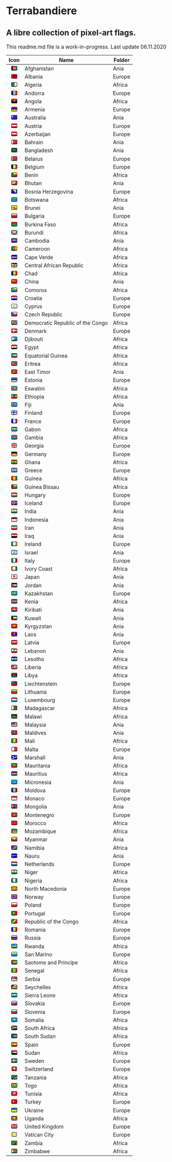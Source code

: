 # Terrabandiere
## A libre collection of pixel-art flags.

This readme.md file is a work-in-progress. Last update 06.11.2020


| Icon          | Name          | Folder        |
| :-: | ------------- | ------------- |
| ![Afghanistan](https://github.com/avreference/terrabandiere/blob/main/ania/afghanistan.png)  | Afghanistan       | Ania        |
| ![Albania](https://github.com/avreference/terrabandiere/blob/main/europe/albania.png)  | Albania       | Europe        |
| ![Algeria](https://github.com/avreference/terrabandiere/blob/main/africa/algeria.png)  | Algeria       | Africa        |
| ![Andorra](https://github.com/avreference/terrabandiere/blob/main/europe/andorra.png)  | Andorra       | Europe        |
| ![Angola](https://github.com/avreference/terrabandiere/blob/main/africa/angola.png)  | Angola       | Africa        |
| ![Armenia](https://github.com/avreference/terrabandiere/blob/main/europe/armenia.png)  | Armenia       | Europe        |
| ![Australia](https://github.com/avreference/terrabandiere/blob/main/ania/australia.png)  | Australia       | Ania        |
| ![Austria](https://github.com/avreference/terrabandiere/blob/main/europe/austria.png)  | Austria       | Europe        |
| ![Azerbaijan](https://github.com/avreference/terrabandiere/blob/main/europe/austria.png)  | Azerbaijan       | Europe        |
| ![Bahrain](https://github.com/avreference/terrabandiere/blob/main/ania/bahrain.png)  | Bahrain       | Ania        |
| ![Bangladesh](https://github.com/avreference/terrabandiere/blob/main/ania/bangladesh.png)  | Bangladesh       | Ania        |
| ![Belarus](https://github.com/avreference/terrabandiere/blob/main/europe/belarus.png)  | Belarus       | Europe        |
| ![Belgium](https://github.com/avreference/terrabandiere/blob/main/europe/belgium.png)  | Belgium       | Europe        |
| ![Benin](https://github.com/avreference/terrabandiere/blob/main/africa/benin.png)  | Benin       | Africa        |
| ![Bhutan](https://github.com/avreference/terrabandiere/blob/main/ania/bhutan.png)  | Bhutan       | Ania        |
| ![Bosnia Herzegovina](https://github.com/avreference/terrabandiere/blob/main/europe/bosniaherzegovina.png)  | Bosnia Herzegovina       | Europe        |
| ![Botswana](https://github.com/avreference/terrabandiere/blob/main/africa/botswana.png)  | Botswana       | Africa        |
| ![Brunei](https://github.com/avreference/terrabandiere/blob/main/ania/brunei.png)  | Brunei       | Ania        |
| ![Bulgaria](https://github.com/avreference/terrabandiere/blob/main/europe/bulgaria.png)  | Bulgaria       | Europe        |
| ![Burkina Faso](https://github.com/avreference/terrabandiere/blob/main/africa/burkinafaso.png)  | Burkina Faso       | Africa        |
| ![Burundi](https://github.com/avreference/terrabandiere/blob/main/africa/burundi.png)  | Burundi       | Africa        |
| ![Cambodia](https://github.com/avreference/terrabandiere/blob/main/ania/cambodia.png)  | Cambodia       | Ania        |
| ![Cameroon](https://github.com/avreference/terrabandiere/blob/main/africa/cameroon.png)  | Cameroon       | Africa        |
| ![Cape Verde](https://github.com/avreference/terrabandiere/blob/main/africa/capeverde.png)  | Cape Verde       | Africa        |
| ![Central African Republic](https://github.com/avreference/terrabandiere/blob/main/africa/centralafricanrepublic.png)  | Central African Republic       | Africa        |
| ![Chad](https://github.com/avreference/terrabandiere/blob/main/africa/chad.png)  | Chad       | Africa        |
| ![China](https://github.com/avreference/terrabandiere/blob/main/ania/china.png)  | China       | Ania        |
| ![Comoros](https://github.com/avreference/terrabandiere/blob/main/africa/comoros.png)  | Comoros       | Africa        |
| ![Croatia](https://github.com/avreference/terrabandiere/blob/main/europe/croatia.png)  | Croatia       | Europe        |
| ![Cyprus](https://github.com/avreference/terrabandiere/blob/main/europe/cyprus.png)  | Cyprus       | Europe        |
| ![Czech Republic](https://github.com/avreference/terrabandiere/blob/main/europe/czechrepublic.png)  | Czech Republic       | Europe        |
| ![Democratic Republic of the Congo](https://github.com/avreference/terrabandiere/blob/main/africa/democraticrepublicofthecongo.png)  | Democratic Republic of the Congo       | Africa        |
| ![Denmark](https://github.com/avreference/terrabandiere/blob/main/europe/denmark.png)  | Denmark       | Europe        |
| ![Djibouti](https://github.com/avreference/terrabandiere/blob/main/africa/djibouti.png)  | Djibouti       | Africa        |
| ![Egypt](https://github.com/avreference/terrabandiere/blob/main/africa/egypt.png)  | Egypt       | Africa        |
| ![Equatorial Guinea](https://github.com/avreference/terrabandiere/blob/main/africa/equatorialguinea.png)  | Equatorial Guinea       | Africa        |
| ![Eritrea](https://github.com/avreference/terrabandiere/blob/main/africa/eritrea.png)  | Eritrea       | Africa        |
| ![East Timor](https://github.com/avreference/terrabandiere/blob/main/ania/easttimor.png)  | East Timor       | Ania        |
| ![Estonia](https://github.com/avreference/terrabandiere/blob/main/europe/estonia.png)  | Estonia       | Europe        |
| ![Eswatini](https://github.com/avreference/terrabandiere/blob/main/africa/eswatini.png)  | Eswatini       | Africa        |
| ![Ethiopia](https://github.com/avreference/terrabandiere/blob/main/africa/ethiopia.png)  | Ethiopia       | Africa        |
| ![Fiji](https://github.com/avreference/terrabandiere/blob/main/ania/fiji.png)  | Fiji        | Ania        |
| ![Finland](https://github.com/avreference/terrabandiere/blob/main/europe/finland.png)  | Finland       | Europe        |
| ![France](https://github.com/avreference/terrabandiere/blob/main/europe/france.png)  | France       | Europe        |
| ![Gabon](https://github.com/avreference/terrabandiere/blob/main/africa/gabon.png)  | Gabon       | Africa        |
| ![Gambia](https://github.com/avreference/terrabandiere/blob/main/africa/gambia.png)  | Gambia       | Africa        |
| ![Georgia](https://github.com/avreference/terrabandiere/blob/main/europe/georgia.png)  | Georgia       | Europe        |
| ![Germany](https://github.com/avreference/terrabandiere/blob/main/europe/germany.png)  | Germany       | Europe        |
| ![Ghana](https://github.com/avreference/terrabandiere/blob/main/africa/ghana.png)  | Ghana       | Africa        |
| ![Greece](https://github.com/avreference/terrabandiere/blob/main/europe/greece.png)  | Greece       | Europe        |
| ![Guinea](https://github.com/avreference/terrabandiere/blob/main/africa/guinea.png)  | Guinea       | Africa        |
| ![Guinea Bissau](https://github.com/avreference/terrabandiere/blob/main/africa/guineabissau.png)  | Guinea Bissau       | Africa        |
| ![Hungary](https://github.com/avreference/terrabandiere/blob/main/europe/hungary.png)  | Hungary       | Europe        |
| ![Iceland](https://github.com/avreference/terrabandiere/blob/main/europe/iceland.png)  | Iceland       | Europe        |
| ![India](https://github.com/avreference/terrabandiere/blob/main/ania/india.png)  | India       | Ania        |
| ![Indonesia](https://github.com/avreference/terrabandiere/blob/main/ania/indonesia.png)  | Indonesia       | Ania        |
| ![Iran](https://github.com/avreference/terrabandiere/blob/main/ania/iran.png)  | Iran       | Ania        |
| ![Iraq](https://github.com/avreference/terrabandiere/blob/main/ania/iraq.png)  | Iraq       | Ania        |
| ![Ireland](https://github.com/avreference/terrabandiere/blob/main/europe/ireland.png)  | Ireland       | Europe        |
| ![Israel](https://github.com/avreference/terrabandiere/blob/main/ania/israel.png)  | Israel       | Ania        |
| ![Italy](https://github.com/avreference/terrabandiere/blob/main/europe/italy.png)  | Italy       | Europe        |
| ![Ivory Coast](https://github.com/avreference/terrabandiere/blob/main/africa/ivorycoast.png)  | Ivory Coast       | Africa        |
| ![Japan](https://github.com/avreference/terrabandiere/blob/main/ania/japan.png)  | Japan       | Ania        |
| ![Jordan](https://github.com/avreference/terrabandiere/blob/main/ania/jordan.png)  | Jordan       | Ania        |
| ![Kazakhstan](https://github.com/avreference/terrabandiere/blob/main/europe/kazakhstan.png)  | Kazakhstan       | Europe        |
| ![Kenia](https://github.com/avreference/terrabandiere/blob/main/africa/kenia.png)  | Kenia       | Africa        |
| ![Kiribati](https://github.com/avreference/terrabandiere/blob/main/ania/kiribati.png)  | Kiribati       | Ania        |
| ![Kuwait](https://github.com/avreference/terrabandiere/blob/main/ania/kuwait.png)  | Kuwait       | Ania        |
| ![Kyrgyzstan](https://github.com/avreference/terrabandiere/blob/main/ania/kyrgyzstan.png)  | Kyrgyzstan       | Ania        |
| ![Laos](https://github.com/avreference/terrabandiere/blob/main/ania/laos.png)  | Laos       | Ania        |
| ![Latvia](https://github.com/avreference/terrabandiere/blob/main/europe/latvia.png)  | Latvia       | Europe        |
| ![Lebanon](https://github.com/avreference/terrabandiere/blob/main/ania/lebanon.png)  | Lebanon       | Ania        |
| ![Lesotho](https://github.com/avreference/terrabandiere/blob/main/africa/lesotho.png)  | Lesotho       | Africa        |
| ![Liberia](https://github.com/avreference/terrabandiere/blob/main/africa/liberia.png)  | Liberia       | Africa        |
| ![Libya](https://github.com/avreference/terrabandiere/blob/main/africa/libya.png)  | Libya       | Africa        |
| ![Liechtenstein](https://github.com/avreference/terrabandiere/blob/main/europe/liechtenstein.png)  | Liechtenstein       | Europe        |
| ![Lithuania](https://github.com/avreference/terrabandiere/blob/main/europe/lithuania.png)  | Lithuania       | Europe        |
| ![Luxembourg](https://github.com/avreference/terrabandiere/blob/main/europe/luxembourg.png)  | Luxembourg       | Europe        |
| ![Madagascar](https://github.com/avreference/terrabandiere/blob/main/africa/madagascar.png)  | Madagascar       | Africa        |
| ![Malawi](https://github.com/avreference/terrabandiere/blob/main/africa/malawi.png)  | Malawi       | Africa        |
| ![Malaysia](https://github.com/avreference/terrabandiere/blob/main/ania/malaysia.png)  | Malaysia       | Ania        |
| ![Maldives](https://github.com/avreference/terrabandiere/blob/main/ania/maldives.png)  | Maldives       | Ania        |
| ![Mali](https://github.com/avreference/terrabandiere/blob/main/africa/mali.png)  | Mali       | Africa        |
| ![Malta](https://github.com/avreference/terrabandiere/blob/main/europe/malta.png)  | Malta       | Europe        |
| ![Marshall](https://github.com/avreference/terrabandiere/blob/main/ania/marshall.png)  | Marshall       | Ania        |
| ![Mauritania](https://github.com/avreference/terrabandiere/blob/main/africa/mauritania.png)  | Mauritania       | Africa        |
| ![Mauritius](https://github.com/avreference/terrabandiere/blob/main/africa/mauritius.png)  | Mauritius       | Africa        |
| ![Micronesia](https://github.com/avreference/terrabandiere/blob/main/ania/micronesia.png)  | Micronesia       | Ania        |
| ![Moldova](https://github.com/avreference/terrabandiere/blob/main/europe/moldova.png)  | Moldova       | Europe        |
| ![Monaco](https://github.com/avreference/terrabandiere/blob/main/europe/monaco.png)  | Monaco       | Europe        |
| ![Mongolia](https://github.com/avreference/terrabandiere/blob/main/ania/mongolia.png)  | Mongolia       | Ania        |
| ![Montenegro](https://github.com/avreference/terrabandiere/blob/main/europe/montenegro.png)  | Montenegro       | Europe        |
| ![Morocco](https://github.com/avreference/terrabandiere/blob/main/africa/morocco.png)  | Morocco       | Africa        |
| ![Mozambique](https://github.com/avreference/terrabandiere/blob/main/africa/mozambique.png)  | Mozambique       | Africa        |
| ![Myanmar](https://github.com/avreference/terrabandiere/blob/main/ania/myanmar.png)  | Myanmar       | Ania        |
| ![Namibia](https://github.com/avreference/terrabandiere/blob/main/africa/namibia.png)  | Namibia       | Africa        |
| ![Nauru](https://github.com/avreference/terrabandiere/blob/main/ania/nauru.png)  | Nauru       | Ania        |
| ![Netherlands](https://github.com/avreference/terrabandiere/blob/main/europe/netherlands.png)  | Netherlands       | Europe        |
| ![Niger](https://github.com/avreference/terrabandiere/blob/main/africa/niger.png)  | Niger       | Africa        |
| ![Nigeria](https://github.com/avreference/terrabandiere/blob/main/africa/nigeria.png)  | Nigeria       | Africa        |
| ![North Macedonia](https://github.com/avreference/terrabandiere/blob/main/europe/northmacedonia.png)  | North Macedonia       | Europe        |
| ![Norway](https://github.com/avreference/terrabandiere/blob/main/europe/norway.png)  | Norway       | Europe        |
| ![Poland](https://github.com/avreference/terrabandiere/blob/main/europe/poland.png)  | Poland       | Europe        |
| ![Portugal](https://github.com/avreference/terrabandiere/blob/main/europe/portugal.png)  | Portugal       | Europe        |
| ![Republic of the Congo](https://github.com/avreference/terrabandiere/blob/main/africa/republicofthecongo.png)  | Republic of the Congo       | Africa        |
| ![Romania](https://github.com/avreference/terrabandiere/blob/main/europe/romania.png)  | Romania       | Europe        |
| ![Russia](https://github.com/avreference/terrabandiere/blob/main/europe/russia.png)  | Russia       | Europe        |
| ![Rwanda](https://github.com/avreference/terrabandiere/blob/main/africa/rwanda.png)  | Rwanda       | Africa        |
| ![San Marino](https://github.com/avreference/terrabandiere/blob/main/europe/sanmarino.png)  | San Marino       | Europe        |
| ![Saotome and Principe](https://github.com/avreference/terrabandiere/blob/main/africa/saotomeandprincipe.png)  | Saotome and Principe      | Africa        |
| ![Senegal](https://github.com/avreference/terrabandiere/blob/main/africa/senegal.png)  | Senegal       | Africa        |
| ![Serbia](https://github.com/avreference/terrabandiere/blob/main/europe/serbia.png)  | Serbia       | Europe        |
| ![Seychelles](https://github.com/avreference/terrabandiere/blob/main/africa/seychelles.png)  | Seychelles       | Africa        |
| ![Sierra Leone](https://github.com/avreference/terrabandiere/blob/main/africa/sierraleone.png)  | Sierra Leone       | Africa        |
| ![Slovakia](https://github.com/avreference/terrabandiere/blob/main/europe/slovakia.png)  | Slovakia       | Europe        |
| ![Slovenia](https://github.com/avreference/terrabandiere/blob/main/europe/slovenia.png)  | Slovenia       | Europe        |
| ![Somalia](https://github.com/avreference/terrabandiere/blob/main/africa/somalia.png)  | Somalia       | Africa        |
| ![South Africa](https://github.com/avreference/terrabandiere/blob/main/africa/southafrica.png)  | South Africa       | Africa        |
| ![South Sudan](https://github.com/avreference/terrabandiere/blob/main/africa/southsudan.png)  | South Sudan       | Africa        |
| ![Spain](https://github.com/avreference/terrabandiere/blob/main/europe/spain.png)  | Spain       | Europe        |
| ![Sudan](https://github.com/avreference/terrabandiere/blob/main/africa/sudan.png)  | Sudan       | Africa        |
| ![Sweden](https://github.com/avreference/terrabandiere/blob/main/europe/sweden.png)  | Sweden       | Europe        |
| ![Switzerland](https://github.com/avreference/terrabandiere/blob/main/europe/switzerland.png)  | Switzerland       | Europe        |
| ![Tanzania](https://github.com/avreference/terrabandiere/blob/main/africa/tanzania.png)  | Tanzania       | Africa        |
| ![Togo](https://github.com/avreference/terrabandiere/blob/main/africa/togo.png)  | Togo       | Africa        |
| ![Tunisia](https://github.com/avreference/terrabandiere/blob/main/africa/tunisia.png)  | Tunisia       | Africa        |
| ![Turkey](https://github.com/avreference/terrabandiere/blob/main/europe/turkey.png)  | Turkey       | Europe        |
| ![Ukraine](https://github.com/avreference/terrabandiere/blob/main/europe/ukraine.png)  | Ukraine       | Europe        |
| ![Uganda](https://github.com/avreference/terrabandiere/blob/main/africa/uganda.png)  | Uganda       | Africa        |
| ![United Kingdom](https://github.com/avreference/terrabandiere/blob/main/europe/unitedkingdom.png)  | United Kingdom       | Europe        |
| ![Vatican City](https://github.com/avreference/terrabandiere/blob/main/europe/vaticancity.png)  | Vatican City       | Europe        |
| ![Zambia](https://github.com/avreference/terrabandiere/blob/main/africa/zambia.png)  | Zambia       | Africa        |
| ![Zimbabwe](https://github.com/avreference/terrabandiere/blob/main/africa/zimbabwe.png)  | Zimbabwe       | Africa        |
